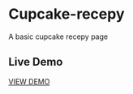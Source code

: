 # Cupcake-recepy
A basic cupcake recepy page


## Live Demo

[VIEW DEMO](https://patriciamasioni.github.io/Barbershop/)
